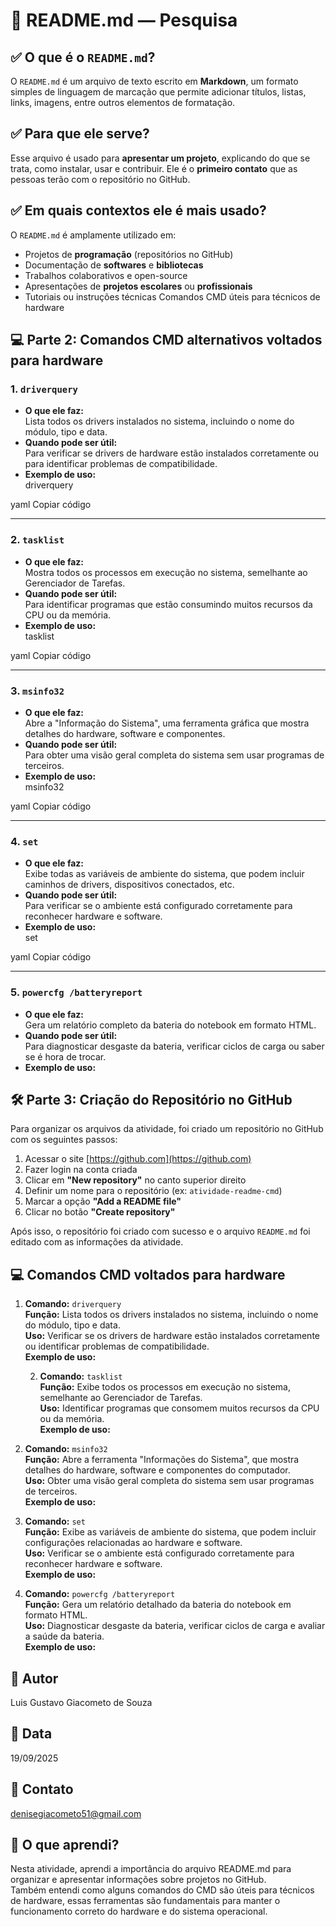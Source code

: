 # 📘 README.md — Pesquisa

## ✅ O que é o `README.md`?

O `README.md` é um arquivo de texto escrito em **Markdown**, um formato simples de linguagem de marcação que permite adicionar títulos, listas, links, imagens, entre outros elementos de formatação.

## ✅ Para que ele serve?

Esse arquivo é usado para **apresentar um projeto**, explicando do que se trata, como instalar, usar e contribuir. Ele é o **primeiro contato** que as pessoas terão com o repositório no GitHub.

## ✅ Em quais contextos ele é mais usado?

   
O `README.md` é amplamente utilizado em:

- Projetos de **programação** (repositórios no GitHub)
- Documentação de **softwares** e **bibliotecas**
- Trabalhos colaborativos e open-source
- Apresentações de **projetos escolares** ou **profissionais**
- Tutoriais ou instruções técnicas
Comandos CMD úteis para técnicos de hardware

## 💻 Parte 2: Comandos CMD alternativos voltados para hardware

### 1. `driverquery`
- **O que ele faz:**  
  Lista todos os drivers instalados no sistema, incluindo o nome do módulo, tipo e data.
- **Quando pode ser útil:**  
  Para verificar se drivers de hardware estão instalados corretamente ou para identificar problemas de compatibilidade.
- **Exemplo de uso:**  
driverquery

yaml
Copiar código

---

### 2. `tasklist`
- **O que ele faz:**  
Mostra todos os processos em execução no sistema, semelhante ao Gerenciador de Tarefas.
- **Quando pode ser útil:**  
Para identificar programas que estão consumindo muitos recursos da CPU ou da memória.
- **Exemplo de uso:**  
tasklist

yaml
Copiar código

---

### 3. `msinfo32`
- **O que ele faz:**  
Abre a "Informação do Sistema", uma ferramenta gráfica que mostra detalhes do hardware, software e componentes.
- **Quando pode ser útil:**  
Para obter uma visão geral completa do sistema sem usar programas de terceiros.
- **Exemplo de uso:**  
msinfo32

yaml
Copiar código

---

### 4. `set`
- **O que ele faz:**  
Exibe todas as variáveis de ambiente do sistema, que podem incluir caminhos de drivers, dispositivos conectados, etc.
- **Quando pode ser útil:**  
Para verificar se o ambiente está configurado corretamente para reconhecer hardware e software.
- **Exemplo de uso:**  
set

yaml
Copiar código

---

### 5. `powercfg /batteryreport`
- **O que ele faz:**  
Gera um relatório completo da bateria do notebook em formato HTML.
- **Quando pode ser útil:**  
Para diagnosticar desgaste da bateria, verificar ciclos de carga ou saber se é hora de trocar.
- **Exemplo de uso:**  



## 🛠️ Parte 3: Criação do Repositório no GitHub

Para organizar os arquivos da atividade, foi criado um repositório no GitHub com os seguintes passos:

1. Acessar o site [https://github.com](https://github.com)
2. Fazer login na conta criada
3. Clicar em **"New repository"** no canto superior direito
4. Definir um nome para o repositório (ex: `atividade-readme-cmd`)
5. Marcar a opção **"Add a README file"**
6. Clicar no botão **"Create repository"**

Após isso, o repositório foi criado com sucesso e o arquivo `README.md` foi editado com as informações da atividade.


## 💻 Comandos CMD voltados para hardware


1. **Comando:** `driverquery`  
   **Função:** Lista todos os drivers instalados no sistema, incluindo o nome do módulo, tipo e data.  
   **Uso:** Verificar se os drivers de hardware estão instalados corretamente ou identificar problemas de compatibilidade.  
   **Exemplo de uso:**



   2. **Comando:** `tasklist`  
**Função:** Exibe todos os processos em execução no sistema, semelhante ao Gerenciador de Tarefas.  
**Uso:** Identificar programas que consomem muitos recursos da CPU ou da memória.  
**Exemplo de uso:**

3. **Comando:** `msinfo32`  
**Função:** Abre a ferramenta "Informações do Sistema", que mostra detalhes do hardware, software e componentes do computador.  
**Uso:** Obter uma visão geral completa do sistema sem usar programas de terceiros.  
**Exemplo de uso:**

4. **Comando:** `set`  
**Função:** Exibe as variáveis de ambiente do sistema, que podem incluir configurações relacionadas ao hardware e software.  
**Uso:** Verificar se o ambiente está configurado corretamente para reconhecer hardware e software.  
**Exemplo de uso:**

5. **Comando:** `powercfg /batteryreport`  
**Função:** Gera um relatório detalhado da bateria do notebook em formato HTML.  
**Uso:** Diagnosticar desgaste da bateria, verificar ciclos de carga e avaliar a saúde da bateria.  
**Exemplo de uso:**


## 👤 Autor  
Luis Gustavo Giacometo de Souza

## 📅 Data  
19/09/2025

## 📧 Contato  
denisegiacometo51@gmail.com

## 🧠 O que aprendi?  
Nesta atividade, aprendi a importância do arquivo README.md para organizar e apresentar informações sobre projetos no GitHub.  
Também entendi como alguns comandos do CMD  são úteis para técnicos de hardware, essas ferramentas são fundamentais para manter o funcionamento correto do hardware e do sistema operacional.


